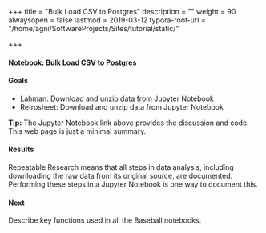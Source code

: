 +++
title = "Bulk Load CSV to Postgres"
description = ""
weight = 90
alwaysopen = false
lastmod = 2019-03-12
typora-root-url = "/home/agni/SoftwareProjects/Sites/tutorial/static/"

+++

#### Notebook: [Bulk Load CSV to Postgres](http://nbviewer.jupyter.org/github/sdiehl28/tutorial-jupyter-notebooks/blob/master/python/BB07-RetroPersistPostgres.ipynb)

#### Goals
* Lahman: Download and unzip data from Jupyter Notebook
* Retrosheet: Download and unzip data from Jupyter Notebook

<div class="alert alert-success">
<strong>Tip:</strong> The Jupyter Notebook link above provides the discussion and code.  This web page is just a minimal summary.
</div>

#### Results
Repeatable Research means that all steps in data analysis, including downloading the raw data from its original source, are documented.  Performing these steps in a Jupyter Notebook is one way to document this.

#### Next

Describe key functions used in all the Baseball notebooks.
